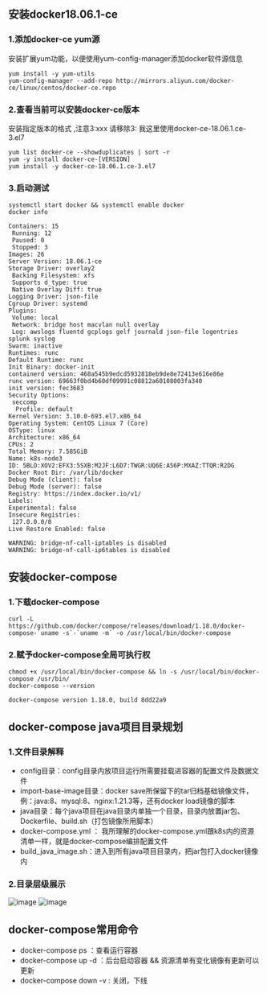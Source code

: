 ## 安装docker18.06.1-ce
### 1.添加docker-ce yum源
安装扩展yum功能，以便使用yum-config-manager添加docker软件源信息
```
yum install -y yum-utils
yum-config-manager --add-repo http://mirrors.aliyun.com/docker-ce/linux/centos/docker-ce.repo
```
### 2.查看当前可以安装docker-ce版本
安装指定版本的格式 ,注意3:xxx 请移除3:    我这里使用docker-ce-18.06.1.ce-3.el7
```
yum list docker-ce --showduplicates | sort -r
yum -y install docker-ce-[VERSION]   
yum install -y docker-ce-18.06.1.ce-3.el7 
```
### 3.启动测试
```
systemctl start docker && systemctl enable docker
docker info

Containers: 15
 Running: 12
 Paused: 0
 Stopped: 3
Images: 26
Server Version: 18.06.1-ce
Storage Driver: overlay2
 Backing Filesystem: xfs
 Supports d_type: true
 Native Overlay Diff: true
Logging Driver: json-file
Cgroup Driver: systemd
Plugins:
 Volume: local
 Network: bridge host macvlan null overlay
 Log: awslogs fluentd gcplogs gelf journald json-file logentries splunk syslog
Swarm: inactive
Runtimes: runc
Default Runtime: runc
Init Binary: docker-init
containerd version: 468a545b9edcd5932818eb9de8e72413e616e86e
runc version: 69663f0bd4b60df09991c08812a60108003fa340
init version: fec3683
Security Options:
 seccomp
  Profile: default
Kernel Version: 3.10.0-693.el7.x86_64
Operating System: CentOS Linux 7 (Core)
OSType: linux
Architecture: x86_64
CPUs: 2
Total Memory: 7.585GiB
Name: k8s-node3
ID: 5BLO:XOV2:EFX3:5SXB:M2JF:L6D7:TWGR:UQ6E:A56P:MXAZ:TTQR:R2DG
Docker Root Dir: /var/lib/docker
Debug Mode (client): false
Debug Mode (server): false
Registry: https://index.docker.io/v1/
Labels:
Experimental: false
Insecure Registries:
 127.0.0.0/8
Live Restore Enabled: false

WARNING: bridge-nf-call-iptables is disabled
WARNING: bridge-nf-call-ip6tables is disabled
```
## 安装docker-compose
### 1.下载docker-compose
```
curl -L https://github.com/docker/compose/releases/download/1.18.0/docker-compose-`uname -s`-`uname -m` -o /usr/local/bin/docker-compose
```
### 2.赋予docker-compose全局可执行权
```
chmod +x /usr/local/bin/docker-compose && ln -s /usr/local/bin/docker-compose /usr/bin/
docker-compose --version

docker-compose version 1.18.0, build 8dd22a9
```
## docker-compose java项目目录规划
### 1.文件目录解释
* config目录：config目录内放项目运行所需要挂载进容器的配置文件及数据文件
* import-base-image目录：docker save所保留下的tar归档基础镜像文件，例：java:8、mysql:8、nginx:1.21.3等，还有docker load镜像的脚本
* java目录：每个java项目在java目录内单独一个目录，目录内放置jar包、Dockerfile、build.sh（打包镜像所用脚本）
* docker-compose.yml ： 我所理解的docker-compose.yml跟k8s内的资源清单一样，就是docker-compose编排配置文件
* build_java_image.sh：进入到所有java项目目录内，把jar包打入docker镜像内
### 2.目录层级展示
![image](https://user-images.githubusercontent.com/63449830/149712209-71e562da-2aba-465a-836b-e6910d7d8030.png)
![image](https://user-images.githubusercontent.com/63449830/149712340-11cb5f19-0f67-46f5-b0b2-45ff1bb0745c.png)

## docker-compose常用命令
* docker-compose ps ：查看运行容器
* docker-compose up -d ：后台启动容器 && 资源清单有变化镜像有更新可以更新
* docker-compose down -v : 关闭，下线


